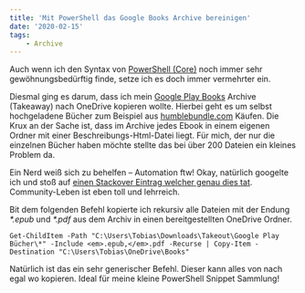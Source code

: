 ```yaml
---
title: 'Mit PowerShell das Google Books Archive bereinigen'
date: '2020-02-15'
tags:
    - Archive
---
```


Auch wenn ich den Syntax von [PowerShell (Core)](https://docs.microsoft.com/en-us/powershell/scripting/overview?view=powershell-7) noch immer sehr gewöhnungsbedürftig finde, setze ich es doch immer vermehrter ein.  
  
Diesmal ging es darum, dass ich mein [Google Play Books](https://play.google.com/books) Archive (Takeaway) nach OneDrive kopieren wollte. Hierbei geht es um selbst hochgeladene Bücher zum Beispiel aus [humblebundle.com](https://www.humblebundle.com/) Käufen. Die Krux an der Sache ist, dass im Archive jedes Ebook in einem eigenen Ordner mit einer Beschreibungs-Html-Datei liegt. Für mich, der nur die einzelnen Bücher haben möchte stellte das bei über 200 Dateien ein kleines Problem da.  
  
Ein Nerd weiß sich zu behelfen – Automation ftw! Okay, natürlich googelte ich und stoß auf [einen Stackover Eintrag welcher genau dies tat](https://superuser.com/questions/1263485/how-to-copy-all-files-by-specified-extension-to-another-location-recursively). Community-Leben ist eben toll und lehrreich.  
  
Bit dem folgenden Befehl kopierte ich rekursiv alle Dateien mit der Endung *\*.epub* und *\*.pdf* aus dem Archiv in einen bereitgestellten OneDrive Ordner.

```
Get-ChildItem -Path "C:\Users\Tobias\Downloads\Takeout\Google Play Bücher\*" -Include <em>.epub,</em>.pdf -Recurse | Copy-Item -Destination "C:\Users\Tobias\OneDrive\Books"
```

Natürlich ist das ein sehr generischer Befehl. Dieser kann alles von nach egal wo kopieren. Ideal für meine kleine PowerShell Snippet Sammlung!